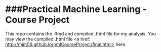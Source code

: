 ###Practical Machine Learning - Course Project
================

This repo contains the .Rmd and compiled .html file for my analysis.
You may view the compiled .html file <a href: http://mjm06.github.io/pmlCourseProject/final.html> here.</a>
